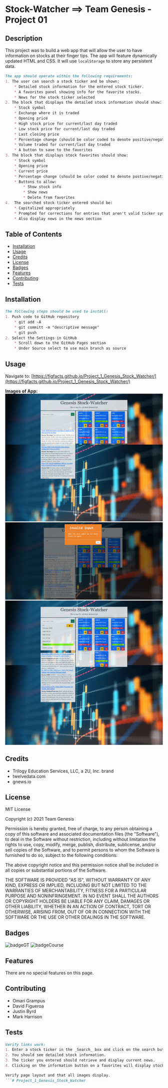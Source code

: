 # Stock-Watcher ==> Team Genesis - Project 01

## Description

This project was to build a web app that will allow the user to have information on stocks at their finger tips. The app will feature dynamically updated HTML and CSS. It will use `localStorage` to store any persistent data.

```md
The app should operate within the following requirements:
1. The user can search a stock ticker and be shown:
    * Detailed stock information for the entered stock ticker.
    * A favorites panel showing info for the favorite stocks.
    * News for the stock ticker selected
2. The block that displays the detailed stock information should show:
    * Stock symbol
    * Exchange where it is traded
    * Opening price 
    * High stock price for current/last day traded 
    * Low stock price for current/last day traded
    * Last closing price
    * Percentage change (should be color coded to denote positive/negatve)
    * Volume traded for current/last day traded
    * A button to save to the favorites
3. The block that displays stock favorites should show:
    * Stock symbol
    * Opening price
    * Current price
    * Percentage change (should be color coded to denote postive/negative)
    * Buttons to allow:
        * Show stock info
        * Show news
        * Delete from favorites
4.  The searched stock ticker entered should be:
    * Capitalized appropriately
    * Prompted for corrections for entries that aren't valid ticker symbols
    * Also display news in the news section
```
## Table of Contents

* [Installation](#installation)
* [Usage](#usage)
* [Credits](#credits)
* [License](#license)
* [Badges](#badges)
* [Features](#features)
* [Contributing](#contributing)
* [Tests](#tests)


## Installation

```md
The following steps should be used to install:
1. Push code to GitHub repository
    * git add -A
    * git committ -m "descriptive message"
    * git push
2. Select the Settings in GitHub
    * Scroll down to the GitHub Pages section
    * Under Source select to use main branch as source
```

## Usage 

Navigate to:
[https://figfacts.github.io/Project_1_Genesis_Stock_Watcher/](https://figfacts.github.io/Project_1_Genesis_Stock_Watcher/)

**Images of App:**
![Genesis Stock-Watcher on Initial Load](./assets/images/Genesis_Stock-Watcher_Page_Load.png)
![Genesis Stock-Watcher with Bad Symbol Entered](./assets/images/Genesis_Stock-Watcher_Bad_Symbol.png)
![Genesis Stock-Watcher Display Ticker Info and Add to Favorites](./assets/images/Genesis_Stock-Watcher_Display_Symbol_and_Add_To_Favorites.png)


## Credits
* Trilogy Education Services, LLC, a 2U, Inc. brand
* twelvedata.com
* gnews.io


## License

MIT License

Copyright (c) 2021 Team Genesis

Permission is hereby granted, free of charge, to any person obtaining a copy
of this software and associated documentation files (the "Software"), to deal
in the Software without restriction, including without limitation the rights
to use, copy, modify, merge, publish, distribute, sublicense, and/or sell
copies of the Software, and to permit persons to whom the Software is
furnished to do so, subject to the following conditions:

The above copyright notice and this permission notice shall be included in all
copies or substantial portions of the Software.

THE SOFTWARE IS PROVIDED "AS IS", WITHOUT WARRANTY OF ANY KIND, EXPRESS OR
IMPLIED, INCLUDING BUT NOT LIMITED TO THE WARRANTIES OF MERCHANTABILITY,
FITNESS FOR A PARTICULAR PURPOSE AND NONINFRINGEMENT. IN NO EVENT SHALL THE
AUTHORS OR COPYRIGHT HOLDERS BE LIABLE FOR ANY CLAIM, DAMAGES OR OTHER
LIABILITY, WHETHER IN AN ACTION OF CONTRACT, TORT OR OTHERWISE, ARISING FROM,
OUT OF OR IN CONNECTION WITH THE SOFTWARE OR THE USE OR OTHER DEALINGS IN THE
SOFTWARE.

## Badges

![badgeGT](https://img.shields.io/static/v1?label=%3CGT%20Bootcamp%3E&message=Project-01&color=blue)
![badgeCourse](https://img.shields.io/static/v1?label=%3CCourse%20Work%3E&message=Stock_Ticker-Team_Genesis&color=blue)

## Features

There are no special features on this page.

## Contributing
* Omari Grampus
* David Figueroa
* Justin Byrd
* Mark Harrison

## Tests

```md
Verify links work:
1. Enter a stock ticker in the _Search_ box and click on the search button (magnifying glass).
2. You should see detailed stock information.
3. The ticker you entered should retrieve and display current news.
4. Clicking on the information button on a favorites will display stock information.
```

```md
Verify page layout and that all images display.
```# Project_1_Genesis_Stock_Watcher
